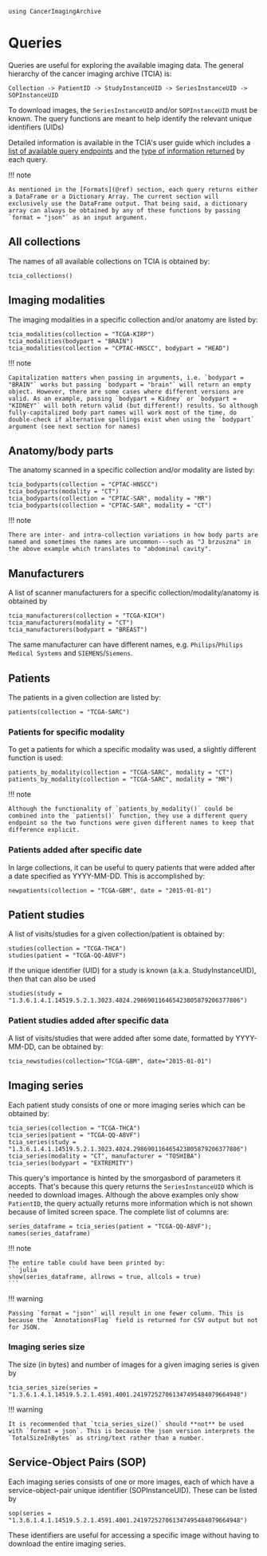 ```@setup ex
using CancerImagingArchive
```

# Queries

Queries are useful for exploring the available imaging data.
The general hierarchy of the cancer imaging archive (TCIA) is:
```
Collection -> PatientID -> StudyInstanceUID -> SeriesInstanceUID -> SOPInstanceUID
```
To download images, the `SeriesInstanceUID` and/or `SOPInstanceUID` must be known.
The query functions are meant to help identify the relevant unique identifiers (UIDs)

Detailed information is available in the TCIA's user guide which includes a [list of available query endpoints](https://wiki.cancerimagingarchive.net/display/Public/TCIA+Programmatic+Interface+%28REST+API%29+Usage+Guide) and the [type of information returned](https://wiki.cancerimagingarchive.net/display/Public/TCIA+API+Return+Values) by each query.

!!! note

    As mentioned in the [Formats](@ref) section, each query returns either a DataFrame or a Dictionary Array. The current section will exclusively use the DataFrame output. That being said, a dictionary array can always be obtained by any of these functions by passing `format = "json"` as an input argument.

## All collections

The names of all available collections on TCIA is obtained by:
```@repl ex
tcia_collections()
```

## Imaging modalities

The imaging modalities in a specific collection and/or anatomy are listed by:
```@repl ex
tcia_modalities(collection = "TCGA-KIRP")
tcia_modalities(bodypart = "BRAIN")
tcia_modalities(collection = "CPTAC-HNSCC", bodypart = "HEAD")
```

!!! note

    Capitalization matters when passing in arguments, i.e. `bodypart = "BRAIN"` works but passing `bodypart = "brain"` will return an empty object. However, there are some cases where different versions are valid. As an example, passing `bodypart = Kidney` or `bodypart = "KIDNEY"` will both return valid (but different!) results. So although fully-capitalized body part names will work most of the time, do double-check if alternative spellings exist when using the `bodypart` argument (see next section for names)

## Anatomy/body parts

The anatomy scanned in a specific collection and/or modality are listed by:
```@repl ex
tcia_bodyparts(collection = "CPTAC-HNSCC")
tcia_bodyparts(modality = "CT")
tcia_bodyparts(collection = "CPTAC-SAR", modality = "MR")
tcia_bodyparts(collection = "CPTAC-SAR", modality = "CT")
```

!!! note

    There are inter- and intra-collection variations in how body parts are named and sometimes the names are uncommon---such as "J brzuszna" in the above example which translates to "abdominal cavity".

## Manufacturers

A list of scanner manufacturers for a specific collection/modality/anatomy is obtained by
```@repl ex
tcia_manufacturers(collection = "TCGA-KICH")
tcia_manufacturers(modality = "CT")
tcia_manufacturers(bodypart = "BREAST")
```
The same manufacturer can have different names, e.g. `Philips`/`Philips Medical Systems` and `SIEMENS`/`Siemens`.

## Patients

The patients in a given collection are listed by:
```@repl ex
patients(collection = "TCGA-SARC")
```

### Patients for specific modality

To get a patients for which a specific modality was used, a slightly different function is used:
```@repl ex
patients_by_modality(collection = "TCGA-SARC", modality = "CT")
patients_by_modality(collection = "TCGA-SARC", modality = "MR")
```

!!! note

    Although the functionality of `patients_by_modality()` could be combined into the `patients()` function, they use a different query endpoint so the two functions were given different names to keep that difference explicit.

### Patients added after specific date

In large collections, it can be useful to query patients that were added after a date specified as YYYY-MM-DD.
This is accomplished by:
```@repl ex
newpatients(collection = "TCGA-GBM", date = "2015-01-01")
```

## Patient studies

A list of visits/studies for a given collection/patient is obtained by:
```@repl ex
studies(collection = "TCGA-THCA")
studies(patient = "TCGA-QQ-A8VF")
```

If the unique identifier (UID) for a study is known (a.k.a. StudyInstanceUID), then that can also be used
```@repl ex
studies(study = "1.3.6.1.4.1.14519.5.2.1.3023.4024.298690116465423805879206377806")
```

### Patient studies added after specific data

A list of visits/studies that were added after some date, formatted by YYYY-MM-DD, can be obtained by:
```@repl ex
tcia_newstudies(collection="TCGA-GBM", date="2015-01-01")
```

## Imaging series

Each patient study consists of one or more imaging series which can be obtained by:
```@repl ex
tcia_series(collection = "TCGA-THCA")
tcia_series(patient = "TCGA-QQ-A8VF")
tcia_series(study = "1.3.6.1.4.1.14519.5.2.1.3023.4024.298690116465423805879206377806")
tcia_series(modality = "CT", manufacturer = "TOSHIBA")
tcia_series(bodypart = "EXTREMITY")
```
This query's importance is hinted by the smorgasbord of parameters it accepts. 
That's because this query returns the `SeriesInstanceUID` which is needed to download images.
Although the above examples only show `PatientID`, the query actually returns more information which is not shown because of limited screen space. 
The complete list of columns are:
```@repl ex
series_dataframe = tcia_series(patient = "TCGA-QQ-A8VF");
names(series_dataframe)
```

!!! note

    The entire table could have been printed by:
    ```julia
    show(series_dataframe, allrows = true, allcols = true)
    ```

!!! warning

    Passing `format = "json"` will result in one fewer column. This is because the `AnnotationsFlag` field is returned for CSV output but not for JSON. 

### Imaging series size

The size (in bytes) and number of images for a given imaging series is given by
```@repl ex
tcia_series_size(series = "1.3.6.1.4.1.14519.5.2.1.4591.4001.241972527061347495484079664948")
```

!!! warning

    It is recommended that `tcia_series_size()` should **not** be used with `format = json`. This is because the json version interprets the `TotalSizeInBytes` as string/text rather than a number.

## Service-Object Pairs (SOP)

Each imaging series consists of one or more images, each of which have a service-object-pair unique identifier (SOPInstanceUID).
These can be listed by
```@repl ex
sop(series = "1.3.6.1.4.1.14519.5.2.1.4591.4001.241972527061347495484079664948")
```
These identifiers are useful for accessing a specific image without having to download the entire imaging series.
